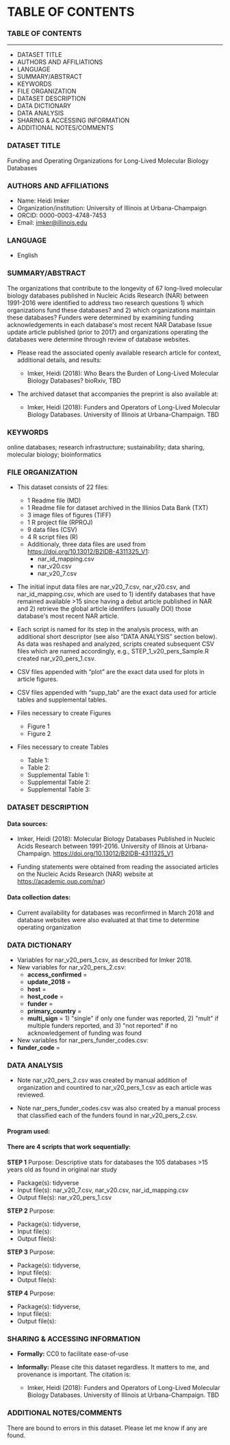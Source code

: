 # TABLE OF CONTENTS
### TABLE OF CONTENTS
---------------------

* DATASET TITLE
* AUTHORS AND AFFILIATIONS
* LANGUAGE
* SUMMARY/ABSTRACT
* KEYWORDS
* FILE ORGANIZATION
* DATASET DESCRIPTION 
* DATA DICTIONARY
* DATA ANALYSIS
* SHARING & ACCESSING INFORMATION
* ADDITIONAL NOTES/COMMENTS

### DATASET TITLE

Funding and Operating Organizations for Long-Lived Molecular Biology Databases

### AUTHORS AND AFFILIATIONS

* Name: Heidi Imker
* Organization/institution: University of Illinois at Urbana-Champaign
* ORCID: 0000-0003-4748-7453
* Email: imker@illinois.edu

### LANGUAGE

* English

### SUMMARY/ABSTRACT

The organizations that contribute to the longevity of 67 long-lived molecular biology databases published in Nucleic Acids Research (NAR) between 1991-2016 were identified to address two research questions 1) which organizations fund these databases? and 2) which organizations maintain these databases? Funders were determined by examining funding acknowledgements in each database's most recent NAR Database Issue update article published (prior to 2017) and organizations operating the databases were determine through review of database websites.

* Please read the associated openly available research article for context, additional details, and results: 

  * Imker, Heidi (2018): Who Bears the Burden of Long-Lived Molecular Biology Databases? bioRxiv, TBD

* The archived dataset that accompanies the preprint is also available at:

  * Imker, Heidi (2018): Funders and Operators of Long-Lived Molecular Biology Databases. University of Illinois at Urbana-Champaign. TBD
  
### KEYWORDS

online databases; research infrastructure; sustainability; data sharing, molecular biology; bioinformatics

### FILE ORGANIZATION

* This dataset consists of 22 files:
  * 1 Readme file (MD)
  * 1 Readme file for dataset archived in the Illinios Data Bank (TXT)
  * 3 image files of figures (TIFF)
  * 1 R project file (RPROJ)
  * 9 data files (CSV) 
  * 4 R script files (R)
  * Additionaly, three data files are used from https://doi.org/10.13012/B2IDB-4311325_V1:
    * nar_id_mapping.csv
    * nar_v20.csv
    * nar_v20_7.csv
  
* The initial input data files are nar_v20_7.csv, nar_v20.csv, and nar_id_mapping.csv, which are used to 1) identify databases that have remained available >15 since having a debut article published in NAR and 2) retrieve the global article identifers (usually DOI) those database's most recent NAR article.

* Each script is named for its step in the analysis process, with an additional short descriptor (see also “DATA ANALYSIS” section below). As data was reshaped and analyzed, scripts created subsequent CSV files which are named accordingly, e.g., STEP_1_v20_pers_Sample.R created nar_v20_pers_1.csv. 

* CSV files appended with “plot” are the exact data used for plots in article figures. 

* CSV files appended with “supp_tab” are the exact data used for article tables and supplemental tables.

* Files necessary to create Figures
  * Figure 1 
  * Figure 2 

* Files necessary to create Tables
  * Table 1: 
  * Table 2:
  * Supplemental Table 1:
  * Supplemental Table 2:
  * Supplemental Table 3:

### DATASET DESCRIPTION 

#### Data sources: 

* Imker, Heidi (2018): Molecular Biology Databases Published in Nucleic Acids Research between 1991-2016. University of Illinois at Urbana-Champaign. https://doi.org/10.13012/B2IDB-4311325_V1

* Funding statements were obtained from reading the associated articles on the Nucleic Acids Research (NAR) website at https://academic.oup.com/nar)

#### Data collection dates:

* Current availability for databases was reconfirmed in March 2018 and database websites were also evaluated at that time to determine operating organization

### DATA DICTIONARY

* Variables for nar_v20_pers_1.csv, as described for Imker 2018.
* New variables for nar_v20_pers_2.csv:
  * **access_confirmed** = 
  * **update_2018** =
  * **host** =
  * **host_code** =
  * **funder** =
  * **primary_country** =
  * **multi_sign** = 1) "single" if only one funder was reported, 2) "mult" if multiple funders reported, and 3) "not reported" if no acknowledgement of funding  was found
* New variables for nar_pers_funder_codes.csv:
 * **funder_code** =

### DATA ANALYSIS

* Note nar_v20_pers_2.csv was created by manual addition of organization and countired to nar_v20_pers_1.csv as each article was reviewed.

* Note nar_pers_funder_codes.csv was also created by a manual process that classified each of the funders found in nar_v20_pers_2.csv.

#### Program used:

#### There are 4 scripts that work sequentially:

**STEP 1** Purpose: Descriptive stats for databases the 105 databases >15 years old as found in original nar study
   * Package(s): tidyverse
   * Input file(s):  nar_v20_7.csv, nar_v20.csv, nar_id_mapping.csv
   * Output file(s): nar_v20_pers_1.csv
   
**STEP 2** Purpose: 
   * Package(s): tidyverse,
   * Input file(s): 
   * Output file(s): 

**STEP 3** Purpose: 
   * Package(s): tidyverse, 
   * Input file(s): 
   * Output file(s): 

**STEP 4** Purpose:
   * Package(s): tidyverse, 
   * Input file(s): 
   * Output file(s): 

### SHARING & ACCESSING INFORMATION

* **Formally:** CC0 to facilitate ease-of-use
* **Informally:** Please cite this dataset regardless. It matters to me, and provenance is important. The citation is:

   * Imker, Heidi (2018): Funders and Operators of Long-Lived Molecular Biology Databases. University of Illinois at Urbana-Champaign. TBD

### ADDITIONAL NOTES/COMMENTS

There are bound to errors in this dataset. Please let me know if any are found. 





